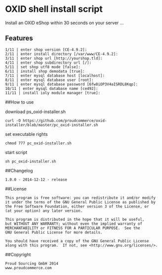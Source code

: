 # OXID shell install script

Install an OXID eShop within 30 seconds on your server ...


## Features

    1/11 | enter shop version [CE-4.9.2]:
    2/11 | enter install directory [/var/www/CE-4.9.2]:
    3/11 | enter shop url [http://yourshop.tld]: 
    4/11 | enter shop subdirectory url [/]: 
    5/11 | set shop utf8 mode [false]:
    6/11 | install shop demodata [true]:
    7/11 | enter mysql database host [localhost]:
    8/11 | enter mysql database user [root]:
    9/11 | enter mysql database password [6fw8iOP3V4aISRDL8Kqp]:
    10/11 | enter mysql database name [ce492]:
    11/11 | install ioly module manager [true]:
	 

##How to use

download ps_oxid-installer.sh

`curl -O https://github.com/proudcommerce/oxid-installer/blob/master/pc_oxid-installer.sh`

set executable rights

`chmod 777 pc_oxid-installer.sh`

start script

`sh pc_oxid-installer.sh`


##Changelog

	1.0.0 - 2014-12-12 - release
	
	
##License

    This program is free software: you can redistribute it and/or modify
    it under the terms of the GNU General Public License as published by
    the Free Software Foundation, either version 3 of the License, or
    (at your option) any later version.

    This program is distributed in the hope that it will be useful,
    but WITHOUT ANY WARRANTY; without even the implied warranty of
    MERCHANTABILITY or FITNESS FOR A PARTICULAR PURPOSE.  See the
    GNU General Public License for more details.

    You should have received a copy of the GNU General Public License
    along with this program.  If not, see <http://www.gnu.org/licenses/>.
    

##Copyright

	Proud Sourcing GmbH 2014
	www.proudcommerce.com
